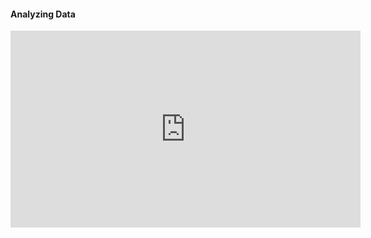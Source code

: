 <h4> Analyzing Data </h4>

<iframe width="560" height="315" src="https://www.youtube.com/embed/WRLhmSaDUEk" frameborder="0" allow="accelerometer; autoplay; encrypted-media; gyroscope; picture-in-picture" allowfullscreen></iframe>
